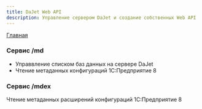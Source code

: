 ```yaml
---
title: DaJet Web API
description: Управление сервером DaJet и создание собственных Web API
---
```

[Главная](../index.md#dajet-web-api)

### Сервис /md
- Управвление списком баз данных на сервере DaJet
- Чтение метаданных конфигураций 1С:Предприятие 8

### Сервис /mdex
Чтение метаданных расширений конфигураций 1С:Предприятие 8
